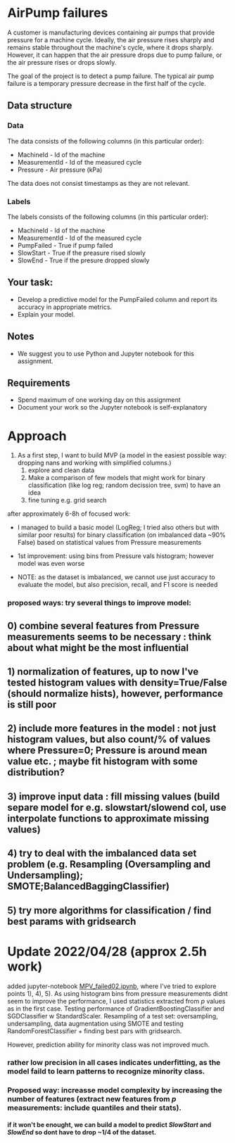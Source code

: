 # AirPump failures

A customer is manufacturing devices containing air pumps that provide pressure for a machine cycle. Ideally, the air pressure rises sharply and remains stable throughout the machine's cycle, where it drops sharply. However, it can happen that the air pressure drops due to pump failure, or the air pressure rises or drops slowly.

The goal of the project is to detect a pump failure.
The typical air pump failure is a temporary pressure decrease in the first half of the cycle.


## Data structure


### Data

The data consists of the following columns (in this particular order):

- MachineId - Id of the machine
- MeasurementId - Id of the measured cycle
- Pressure - Air pressure (kPa)

The data does not consist timestamps as they are not relevant.

### Labels

The labels consists of the following columns (in this particular order):

- MachineId - Id of the machine
- MeasurementId - Id of the measured cycle
- PumpFailed - True if pump failed
- SlowStart - True if the preasure rised slowly
- SlowEnd - True if the presure dropped slowly


## Your task:

- Develop a predictive model for the PumpFailed column and report its accuracy in appropriate metrics.
- Explain your model.


## Notes

- We suggest you to use Python and Jupyter notebook for this assignment.


## Requirements

- Spend maximum of one working day on this assignment
- Document your work so the Jupyter notebook is self-explanatory

# Approach
1) As a first step, I want to build MVP (a model in the easiest possible way: dropping nans and working with simplified columns.)
   1) explore and clean data
   2) Make a comparison of few models that might work for binary classification (like log reg; random decission tree, svm) to have an idea
   3) fine tuning e.g. grid search
   
after approximately 6-8h of focused work:
- I managed to build a basic model (LogReg; I tried also others but with similar poor results) for binary classification (on imbalanced data ~90% False) based on statistical values from Pressure measurements
- 1st improvement: using bins from Pressure vals histogram; however model was even worse
 
- NOTE: as the dataset is imbalanced, we cannot use just accuracy to evaluate the model, but also precision, recall, and F1 score is needed

### proposed ways: try several things to improve model:
## 0) combine several features from Pressure measurements seems to be necessary : think about what might be the most influential
## 1) normalization of features, up to now I've tested histogram values with density=True/False (should normalize hists), however, performance is still poor
## 2) include more features in the model : not just histogram values, but also count/% of values where Pressure=0; Pressure is around mean value etc. ; maybe fit histogram with some distribution?
## 3) improve input data : fill missing values (build separe model for e.g. slowstart/slowend col, use interpolate functions to approximate missing values)
## 4) try to deal with the imbalanced data set problem (e.g. Resampling (Oversampling and Undersampling); SMOTE;BalancedBaggingClassifier)
## 5) try more algorithms for classification / find best params with gridsearch

# Update 2022/04/28 (approx 2.5h work)
added jupyter-notebook [MPV_failed02.ipynb](https://github.com/buddhaha/air_pressure/blob/main/MVP_failed02.ipynb), where I've tried to explore points 1), 4), 5).
As using histogram bins from pressure measurements didnt seem to improve the performance, I used statistics extracted from *p* values as in the first case. 
Testing performance of GradientBoostingClassifier and SGDClassifier w StandardScaler.
Resampling of a test set: oversampling, undersampling, data augmentation using SMOTE and testing
RandomForestClassifier + finding best pars with gridsearch.

However, prediction ability for minority class was not improved much.
  
### rather low precision in all cases indicates **underfitting**, as the model faild to learn patterns to recognize minority class.
### Proposed way: increasse model complexity by increasing the number of features (extract new features from *p* measurements: include quantiles and their stats).
#### if it won't be enought, we can build a model to predict *SlowStart* and *SlowEnd* so dont have to drop ~1/4 of the dataset.